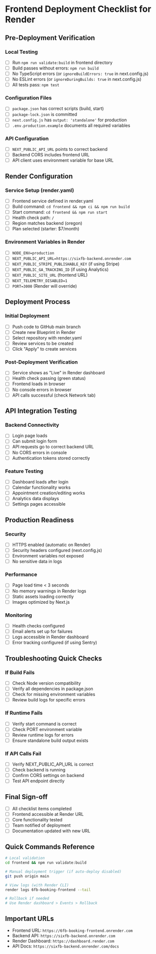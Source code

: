 # Frontend Deployment Checklist for Render

## Pre-Deployment Verification

### Local Testing
- [ ] Run `npm run validate:build` in frontend directory
- [ ] Build passes without errors: `npm run build`
- [ ] No TypeScript errors (or `ignoreBuildErrors: true` in next.config.js)
- [ ] No ESLint errors (or `ignoreDuringBuilds: true` in next.config.js)
- [ ] All tests pass: `npm test`

### Configuration Files
- [ ] `package.json` has correct scripts (build, start)
- [ ] `package-lock.json` is committed
- [ ] `next.config.js` has `output: 'standalone'` for production
- [ ] `.env.production.example` documents all required variables

### API Configuration
- [ ] `NEXT_PUBLIC_API_URL` points to correct backend
- [ ] Backend CORS includes frontend URL
- [ ] API client uses environment variable for base URL

## Render Configuration

### Service Setup (render.yaml)
- [ ] Frontend service defined in render.yaml
- [ ] Build command: `cd frontend && npm ci && npm run build`
- [ ] Start command: `cd frontend && npm run start`
- [ ] Health check path: `/`
- [ ] Region matches backend (oregon)
- [ ] Plan selected (starter: $7/month)

### Environment Variables in Render
- [ ] `NODE_ENV=production`
- [ ] `NEXT_PUBLIC_API_URL=https://sixfb-backend.onrender.com`
- [ ] `NEXT_PUBLIC_STRIPE_PUBLISHABLE_KEY` (if using Stripe)
- [ ] `NEXT_PUBLIC_GA_TRACKING_ID` (if using Analytics)
- [ ] `NEXT_PUBLIC_SITE_URL` (frontend URL)
- [ ] `NEXT_TELEMETRY_DISABLED=1`
- [ ] `PORT=3000` (Render will override)

## Deployment Process

### Initial Deployment
- [ ] Push code to GitHub main branch
- [ ] Create new Blueprint in Render
- [ ] Select repository with render.yaml
- [ ] Review services to be created
- [ ] Click "Apply" to create services

### Post-Deployment Verification
- [ ] Service shows as "Live" in Render dashboard
- [ ] Health check passing (green status)
- [ ] Frontend loads in browser
- [ ] No console errors in browser
- [ ] API calls successful (check Network tab)

## API Integration Testing

### Backend Connectivity
- [ ] Login page loads
- [ ] Can submit login form
- [ ] API requests go to correct backend URL
- [ ] No CORS errors in console
- [ ] Authentication tokens stored correctly

### Feature Testing
- [ ] Dashboard loads after login
- [ ] Calendar functionality works
- [ ] Appointment creation/editing works
- [ ] Analytics data displays
- [ ] Settings pages accessible

## Production Readiness

### Security
- [ ] HTTPS enabled (automatic on Render)
- [ ] Security headers configured (next.config.js)
- [ ] Environment variables not exposed
- [ ] No sensitive data in logs

### Performance
- [ ] Page load time < 3 seconds
- [ ] No memory warnings in Render logs
- [ ] Static assets loading correctly
- [ ] Images optimized by Next.js

### Monitoring
- [ ] Health checks configured
- [ ] Email alerts set up for failures
- [ ] Logs accessible in Render dashboard
- [ ] Error tracking configured (if using Sentry)

## Troubleshooting Quick Checks

### If Build Fails
- [ ] Check Node version compatibility
- [ ] Verify all dependencies in package.json
- [ ] Check for missing environment variables
- [ ] Review build logs for specific errors

### If Runtime Fails
- [ ] Verify start command is correct
- [ ] Check PORT environment variable
- [ ] Review runtime logs for errors
- [ ] Ensure standalone build output exists

### If API Calls Fail
- [ ] Verify NEXT_PUBLIC_API_URL is correct
- [ ] Check backend is running
- [ ] Confirm CORS settings on backend
- [ ] Test API endpoint directly

## Final Sign-off

- [ ] All checklist items completed
- [ ] Frontend accessible at Render URL
- [ ] Core functionality tested
- [ ] Team notified of deployment
- [ ] Documentation updated with new URL

## Quick Commands Reference

```bash
# Local validation
cd frontend && npm run validate:build

# Manual deployment trigger (if auto-deploy disabled)
git push origin main

# View logs (with Render CLI)
render logs 6fb-booking-frontend --tail

# Rollback if needed
# Use Render dashboard > Events > Rollback
```

## Important URLs

- Frontend URL: `https://6fb-booking-frontend.onrender.com`
- Backend API: `https://sixfb-backend.onrender.com`
- Render Dashboard: `https://dashboard.render.com`
- API Docs: `https://sixfb-backend.onrender.com/docs`
